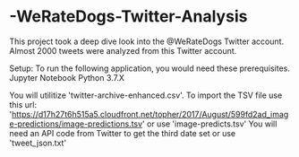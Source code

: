 # -WeRateDogs-Twitter-Analysis

This project took a deep dive look into the @WeRateDogs Twitter account.  Almost 2000 tweets were analyzed from this Twitter account.

Setup:
To run the following application, you would need these prerequisites.
Jupyter Notebook
Python 3.7.X

You will utilitize 'twitter-archive-enhanced.csv'.
To import the TSV file use this url: 'https://d17h27t6h515a5.cloudfront.net/topher/2017/August/599fd2ad_image-predictions/image-predictions.tsv' or use 'image-predicts.tsv'
You will need an API code from Twitter to get the third date set or use 'tweet_json.txt'
